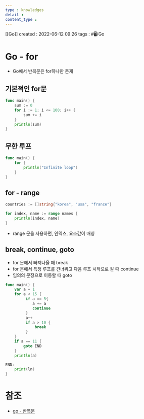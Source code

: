 ```yaml
---
type : knowledges
detail : 
content_type :
---
```


[[Go]]
created : 2022-06-12 09:26
tags : #🖥️/Go 

# Go - for
- Go에서 반복문은 for하나만 존재

## 기본적인 for문
```go
func main() {
	sum := 0
	for i := 1; i <= 100; i++ {
		sum += i
	}
	println(sum)
}
```

## 무한 루프
```go
func main() {
	for {
		println("Infinite loop")
	}
}
```

## for - range
```go
countries := []string{"korea", "usa", "france"}

for index, name := range names {
	println(index, name)
}
```

- range 문을 사용하면, 인덱스, 요소값이 매칭

## break, continue, goto
- for 문에서 빠져나올 때 break
- for 문에서 특정 루프를 건너뛰고 다음 루프 시작으로 갈 때 continue
- 임의의 문장으로 이동할 때 goto

```go
func main() {
	var a = 1
	for a < 15 {
		 if a == 5{
			a += a
			continue
		 }
		 a++
		 if a > 10 {
			 break
		 }
	}
	if a == 11 {
		goto END
	}
	println(a)

END:
	print(ln)
}
```

# 참조
- [go - 반복문](http://golang.site/go/article/8-Go-%EB%B0%98%EB%B3%B5%EB%AC%B8)